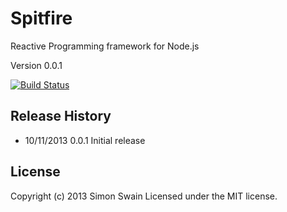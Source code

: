 # Spitfire

Reactive Programming framework for Node.js

Version 0.0.1

[![Build Status](https://travis-ci.org/simonswain/spitfire.png)](https://travis-ci.org/simonswain/spitfire)


## Release History

* 10/11/2013 0.0.1 Initial release

## License
Copyright (c) 2013 Simon Swain
Licensed under the MIT license.
